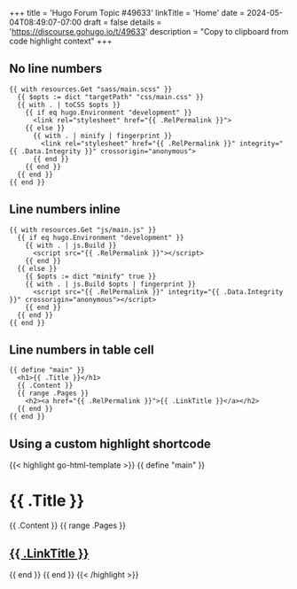 +++
title = 'Hugo Forum Topic #49633'
linkTitle = 'Home'
date = 2024-05-04T08:49:07-07:00
draft = false
details = 'https://discourse.gohugo.io/t/49633'
description = "Copy to clipboard from code highlight context"
+++

## No line numbers

```go-html-template {linenos=false copy=true}
{{ with resources.Get "sass/main.scss" }}
  {{ $opts := dict "targetPath" "css/main.css" }}
  {{ with . | toCSS $opts }}
    {{ if eq hugo.Environment "development" }}
      <link rel="stylesheet" href="{{ .RelPermalink }}">
    {{ else }}
      {{ with . | minify | fingerprint }}
        <link rel="stylesheet" href="{{ .RelPermalink }}" integrity="{{ .Data.Integrity }}" crossorigin="anonymous">
      {{ end }}
    {{ end }}
  {{ end }}
{{ end }}
```

## Line numbers inline

```go-html-template {linenos=inline copy=true}
{{ with resources.Get "js/main.js" }}
  {{ if eq hugo.Environment "development" }}
    {{ with . | js.Build }}
      <script src="{{ .RelPermalink }}"></script>
    {{ end }}
  {{ else }}
    {{ $opts := dict "minify" true }}
    {{ with . | js.Build $opts | fingerprint }}
      <script src="{{ .RelPermalink }}" integrity="{{ .Data.Integrity }}" crossorigin="anonymous"></script>
    {{ end }}
  {{ end }}
{{ end }}
```

## Line numbers in table cell

```go-html-template {linenos=table copy=true}
{{ define "main" }}
  <h1>{{ .Title }}</h1>
  {{ .Content }}
  {{ range .Pages }}
    <h2><a href="{{ .RelPermalink }}">{{ .LinkTitle }}</a></h2>
  {{ end }}
{{ end }}
```

## Using a custom highlight shortcode

{{< highlight go-html-template >}}
{{ define "main" }}
  <h1>{{ .Title }}</h1>
  {{ .Content }}
  {{ range .Pages }}
    <h2><a href="{{ .RelPermalink }}">{{ .LinkTitle }}</a></h2>
  {{ end }}
{{ end }}
{{< /highlight >}}
